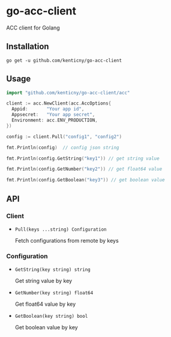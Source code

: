 # go-acc-client

ACC client for Golang

## Installation

    go get -u github.com/kenticny/go-acc-client

## Usage

```go
import "github.com/kenticny/go-acc-client/acc"

client := acc.NewClient(acc.AccOptions{
  Appid:       "Your app id",
  Appsecret:   "Your app secret",
  Environment: acc.ENV_PRODUCTION,
})

config := client.Pull("config1", "config2")

fmt.Println(config)  // config json string

fmt.Println(config.GetString("key1")) // get string value

fmt.Println(config.GetNumber("key2")) // get float64 value

fmt.Println(config.GetBoolean("key3")) // get boolean value
```

## API

### Client

- `Pull(keys ...string) Configuration`

  Fetch configurations from remote by keys

### Configuration

- `GetString(key string) string`

  Get string value by key

- `GetNumber(key string) float64`

  Get float64 value by key

- `GetBoolean(key string) bool`

  Get boolean value by key
